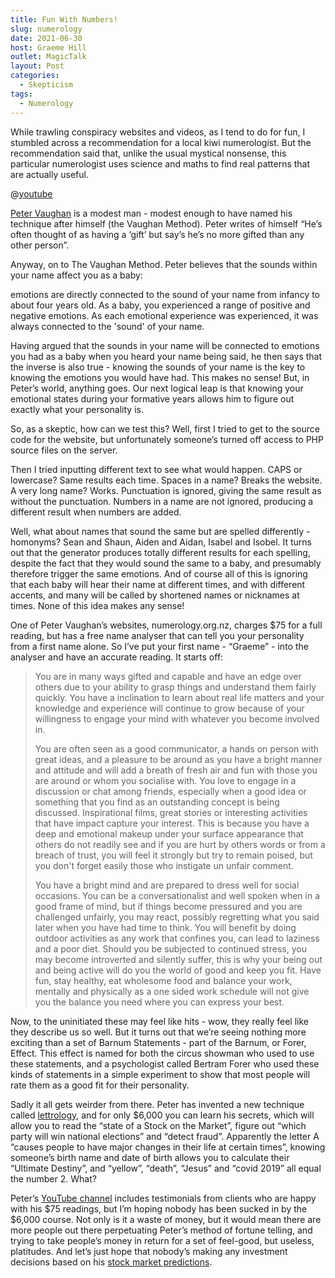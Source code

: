 ```yaml
---
title: Fun With Numbers!
slug: numerology
date: 2021-06-30
host: Graeme Hill
outlet: MagicTalk
layout: Post
categories:
  - Skepticism
tags:
  - Numerology
---
```


While trawling conspiracy websites and videos, as I tend to do for fun, I stumbled across a recommendation for a local kiwi numerologist. But the recommendation said that, unlike the usual mystical nonsense, this particular numerologist uses science and maths to find real patterns that are actually useful.

<!-- more -->

@[youtube](https://youtu.be/Rq06A1ielMU?t=60)

[Peter Vaughan](https://www.petervaughan.net/) is a modest man - modest enough to have named his technique after himself (the Vaughan Method). Peter writes of himself “He’s often thought of as having a ‘gift’ but say’s he’s no more gifted than any other person”.

Anyway, on to The Vaughan Method. Peter believes that the sounds within your name affect you as a baby:

emotions are directly connected to the sound of your name from infancy to about four years old. As a baby, you experienced a range of positive and negative emotions. As each emotional experience was experienced, it was always connected to the 'sound' of your name.

Having argued that the sounds in your name will be connected to emotions you had as a baby when you heard your name being said, he then says that the inverse is also true - knowing the sounds of your name is the key to knowing the emotions you would have had. This makes no sense! But, in Peter’s world, anything goes. Our next logical leap is that knowing your emotional states during your formative years allows him to figure out exactly what your personality is.

So, as a skeptic, how can we test this? Well, first I tried to get to the source code for the website, but unfortunately someone’s turned off access to PHP source files on the server.

Then I tried inputting different text to see what would happen. CAPS or lowercase? Same results each time. Spaces in a name? Breaks the website. A very long name? Works. Punctuation is ignored, giving the same result as without the punctuation. Numbers in a name are not ignored, producing a different result when numbers are added.

Well, what about names that sound the same but are spelled differently - homonyms? Sean and Shaun, Aiden and Aidan, Isabel and Isobel. It turns out that the generator produces totally different results for each spelling, despite the fact that they would sound the same to a baby, and presumably therefore trigger the same emotions. And of course all of this is ignoring that each baby will hear their name at different times, and with different accents, and many will be called by shortened names or nicknames at times. None of this idea makes any sense!

One of Peter Vaughan’s websites, numerology.org.nz, charges $75 for a full reading, but has a free name analyser that can tell you your personality from a first name alone. So I’ve put your first name - “Graeme” - into the analyser and have an accurate reading. It starts off:

> You are in many ways gifted and capable and have an edge over others due to your ability to grasp things and understand them fairly quickly. You have a inclination to learn about real life matters and your knowledge and experience will continue to grow because of your willingness to engage your mind with whatever you become involved in.
>
> You are often seen as a good communicator, a hands on person with great ideas, and a pleasure to be around as you have a bright manner and attitude and will add a breath of fresh air and fun with those you are around or whom you socialise with. You love to engage in a discussion or chat among friends, especially when a good idea or something that you find as an outstanding concept is being discussed. Inspirational films, great stories or interesting activities that have impact capture your interest. This is because you have a deep and emotional makeup under your surface appearance that others do not readily see and if you are hurt by others words or from a breach of trust, you will feel it strongly but try to remain poised, but you don't forget easily those who instigate un unfair comment.
>
> You have a bright mind and are prepared to dress well for social occasions. You can be a conversationalist and well spoken when in a good frame of mind, but if things become pressured and you are challenged unfairly, you may react, possibly regretting what you said later when you have had time to think. You will benefit by doing outdoor activities as any work that confines you, can lead to laziness and a poor diet. Should you be subjected to continued stress, you may become introverted and silently suffer, this is why your being out and being active will do you the world of good and keep you fit. Have fun, stay healthy, eat wholesome food and balance your work, mentally and physically as a one sided work schedule will not give you the balance you need where you can express your best.

Now, to the uninitiated these may feel like hits - wow, they really feel like they describe us so well. But it turns out that we’re seeing nothing more exciting than a set of Barnum Statements - part of the Barnum, or Forer, Effect. This effect is named for both the circus showman who used to use these statements, and a psychologist called Bertram Forer who used these kinds of statements in a simple experiment to show that most people will rate them as a good fit for their personality.

Sadly it all gets weirder from there. Peter has invented a new technique called [lettrology](https://www.petervaughan.net/introduction-to-lettrology/), and for only $6,000 you can learn his secrets, which will allow you to read the “state of a Stock on the Market”, figure out “which party will win national elections” and “detect fraud”. Apparently the letter A “causes people to have major changes in their life at certain times”, knowing someone’s birth name and date of birth allows you to calculate their “Ultimate Destiny”, and “yellow”, “death”, “Jesus” and “covid 2019” all equal the number 2. What?

Peter’s [YouTube channel](https://www.youtube.com/channel/UCgA94U5pUrZAGiGKZL-ZqYQ) includes testimonials from clients who are happy with his $75 readings, but I’m hoping nobody has been sucked in by the $6,000 course. Not only is it a waste of money, but it would mean there are more people out there perpetuating Peter’s method of fortune telling, and trying to take people’s money in return for a set of feel-good, but useless, platitudes. And let’s just hope that nobody’s making any investment decisions based on his [stock market predictions](https://www.petervaughan.net/stockflow/).
